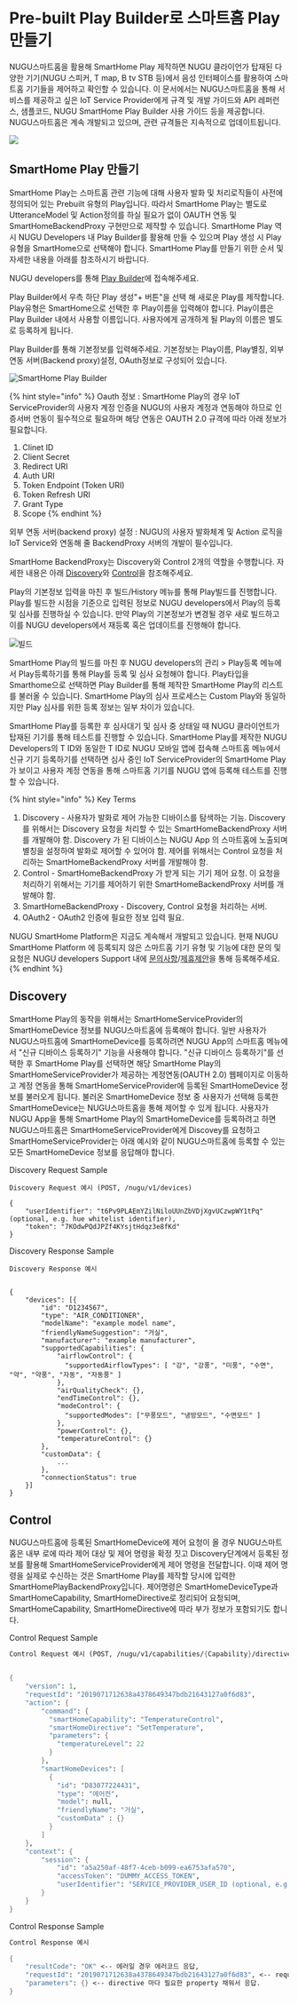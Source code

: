 # Pre-built Play Builder로 스마트홈 Play 만들기

NUGU스마트홈을 활용해 SmartHome Play 제작하면 NUGU 클라이언가 탑재된 다양한 기기\(NUGU 스피커, T map, B tv STB 등\)에서 음성 인터페이스를 활용하여 스마트홈 기기들을 제어하고 확인할 수 있습니다. 이 문서에서는 NUGU스마트홈을 통해 서비스를 제공하고 싶은 IoT Service Provider에게 규격 및 개발 가이드와 API 레퍼런스, 샘플코드, NUGU SmartHome Play Builder 사용 가이드 등을 제공합니다. NUGU스마트홈은 계속 개발되고 있으며, 관련 규격들은 지속적으로 업데이트됩니다.

![](../../.gitbook/assets/assets_image-10.png)

## SmartHome Play 만들기

SmartHome Play는 스마트홈 관련 기능에 대해 사용자 발화 및 처리로직들이 사전에 정의되어 있는 Prebuilt 유형의 Play입니다. 따라서 SmartHome Play는 별도로 UtteranceModel 및 Action정의를 하실 필요가 없이 OAUTH 연동 및 SmartHomeBackendProxy 구현만으로 제작할 수 있습니다. SmartHome Play 역시 NUGU Developers 내 Play Builder를 활용해 만들 수 있으며 Play 생성 시 Play 유형을 SmartHome으로 선택해야 합니다. SmartHome Play를 만들기 위한 순서 및 자세한 내용을 아래를 참조하시기 바랍니다.

NUGU developers를 통해 [Play Builder](https://builder.nugu.co.kr/index.html#/playList)에 접속해주세요.

Play Builder에서 우측 하단 Play 생성"+ 버튼"을 선택 해 새로운 Play를 제작합니다. Play유형은 SmartHome으로 선택한 후 Play이름을 입력해야 합니다. Play이름은 Play Builder 내에서 사용할 이름입니다. 사용자에게 공개하게 될 Play의 이름은 별도로 등록하게 됩니다.

Play Builder를 통해 기본정보를 입력해주세요. 기본정보는 Play이름, Play별칭, 외부 연동 서버\(Backend proxy\)설정, OAuth정보로 구성되어 있습니다.

![SmartHome Play Builder](../../.gitbook/assets/assets_2019-10-08-5.54.06.png)

{% hint style="info" %}
Oauth 정보 : SmartHome Play의 경우 IoT ServiceProvider의 사용자 계정 인증을 NUGU의 사용자 계정과 연동해야 하므로 인증서버 연동이 필수적으로 필요하며 해당 연동은 OAUTH 2.0 규격에 따라 아래 정보가 필요합니다.  
1. Clinet ID  
2. Client Secret  
3. Redirect URI  
4. Auth URI  
5. Token Endpoint \(Token URI\)  
6. Token Refresh URI  
7. Grant Type  
8. Scope
{% endhint %}

외부 연동 서버\(backend proxy\) 설정 : NUGU의 사용자 발화체계 및 Action 로직을 IoT Service와 연동해 줄 BackendProxy 서버의 개발이 필수입니다.

SmartHome BackendProxy는 Discovery와 Control 2개의 역할을 수행합니다. 자세한 내용은 아래 [Discovery](./#discovery)와 [Control](./#control)을 참조해주세요.

Play의 기본정보 입력을 마친 후 빌드/History 메뉴를 통해 Play빌드를 진행합니다. Play를 빌드한 시점을 기준으로 입력된 정보로 NUGU developers에서 Play의 등록 및 심사를 진행하실 수 있습니다. 만약 Play의 기본정보가 변경될 경우 새로 빌드하고 이를 NUGU developers에서 재등록 혹은 업데이트를 진행해야 합니다.

![&#xBE4C;&#xB4DC;](../../.gitbook/assets/assets_screenshot_21.png)

SmartHome Play의 빌드를 마친 후 NUGU developers의 관리 &gt; Play등록 메뉴에서 Play등록하기를 통해 Play를 등록 및 심사 요청해야 합니다. Play타입을 Smarthome으로 선택하면 Play Builder를 통해 제작한 SmartHome Play의 리스트를 불러올 수 있습니다. SmartHome Play의 심사 프로세스는 Custom Play와 동일하지만 Play 심사를 위한 등록 정보는 일부 차이가 있습니다.

SmartHome Play를 등록한 후 심사대기 및 심사 중 상태일 때 NUGU 클라이언트가 탑재된 기기를 통해 테스트를 진행할 수 있습니다. SmartHome Play를 제작한 NUGU Developers의 T ID와 동일한 T ID로 NUGU 모바일 앱에 접속해 스마트홈 메뉴에서 신규 기기 등록하기를 선택하면 심사 중인 IoT ServiceProvider의 SmartHome Play가 보이고 사용자 계정 연동을 통해 스마트홈 기기를 NUGU 앱에 등록해 테스트를 진행할 수 있습니다.

{% hint style="info" %}
Key Terms

1. Discovery - 사용자가 발화로 제어 가능한 디바이스를 탐색하는 기능. Discovery 를 위해서는 Discovery 요청을 처리할 수 있는 SmartHomeBackendProxy 서버를 개발해야 함. Discovery 가 된 디바이스는 NUGU App 의 스마트홈에 노출되며 별칭을 설정하여 발화로 제어할 수 있어야 함. 제어를 위해서는 Control 요청을 처리하는 SmartHomeBackendProxy 서버를 개발해야 함.
2. Control - SmartHomeBackendProxy 가 받게 되는 기기 제어 요청. 이 요청을 처리하기 위해서는 기기를 제어하기 위한 SmartHomeBackendProxy 서버를 개발해야 함.
3. SmartHomeBackendProxy - Discovery, Control 요청을 처리하는 서버.
4. OAuth2 - OAuth2 인증에 필요한 정보 입력 필요.

NUGU SmartHome Platform은 지금도 계속해서 개발되고 있습니다. 현재 NUGU SmartHome Platform 에 등록되지 않은 스마트홈 기기 유형 및 기능에 대한 문의 및 요청은 NUGU developers Support 내에 [문의사항](https://developers.nugu.co.kr/#/customer/qna?d=1571031742426)/[제휴제안](https://developers.nugu.co.kr/#/customer/proposition?d=1571031708220)을 통해 등록해주세요.
{% endhint %}

## Discovery

SmartHome Play의 동작을 위해서는 SmartHomeServiceProvider의 SmartHomeDevice 정보를 NUGU스마트홈에 등록해야 합니다. 일반 사용자가 NUGU스마트홈에 SmartHomeDevice를 등록하려면 NUGU App의 스마트홈 메뉴에서 "신규 디바이스 등록하기" 기능을 사용해야 합니다. "신규 디바이스 등록하기"를 선택한 후 SmartHome Play를 선택하면 해당 SmartHome Play의 SmartHomeServiceProvider가 제공하는 계정연동\(OAUTH 2.0\) 웹페이지로 이동하고 계정 연동을 통해 SmartHomeServiceProvider에 등록된 SmartHomeDevice 정보를 불러오게 됩니다. 불러온 SmartHomeDevice 정보 중 사용자가 선택해 등록한 SmartHomeDevice는 NUGU스마트홈을 통해 제어할 수 있게 됩니다. 사용자가 NUGU App을 통해 SmartHome Play의 SmartHomeDevice를 등록하려고 하면 NUGU스마트홈은 SmartHomeServiceProvider에게 Discovey를 요청하고 SmartHomeServiceProvider는 아래 예시와 같이 NUGU스마트홈에 등록할 수 있는 모든 SmartHomeDevice 정보를 응답해야 합니다.

Discovery Request Sample

```text
Discovery Request 예시 (POST, /nugu/v1/devices)

{
    "userIdentifier": "t6Pv9PLAEmYZilNiloUUnZbVDjXgvUCzwpWY1tPq" (optional, e.g. hue whitelist identifier),
    "token": "7KOdwPQdJPZf4KYsjtHdqz3e8fKd"
}
```

Discovery Response Sample

```text
Discovery Response 예시


{
    "devices": [{
        "id": "D1234567",
        "type": "AIR_CONDITIONER",
        "modelName": "example model name",
        "friendlyNameSuggestion": "거실",
        "manufacturer": "example manufacturer",
        "supportedCapabilities": {
            "airflowControl": {
              "supportedAirflowTypes": [ "강", "강풍", "미풍", "수면", "약", "약풍", "자동", "자동풍" ]
            },
            "airQualityCheck": {},
            "endTimeControl": {},
            "modeControl": {
              "supportedModes": ["무풍모드", "냉방모드", "수면모드" ]
            },
            "powerControl": {},
            "temperatureControl": {}
        },
        "customData": {
            ...
        },
        "connectionStatus": true
    }]
}
```

## Control

NUGU스마트홈에 등록된 SmartHomeDevice에 제어 요청이 올 경우 NUGU스마트홈은 내부 로에 따라 제어 대상 및 제어 명령을 확정 짓고 Discovery단계에서 등록된 정보를 활용해 SmartHomeServiceProvider에게 제어 명령을 전달합니다. 이때 제어 명령을 실제로 수신하는 것은 SmartHome Play를 제작할 당시에 입력한 SmartHomePlayBackendProxy입니다. 제어명령은 SmartHomeDeviceType과 SmartHomeCapability, SmartHomeDirective로 정리되어 요청되며, SmartHomeCapability, SmartHomeDirective에 따라 부가 정보가 포함되기도 합니다.

Control Request Sample

```scheme
Control Request 예시 (POST, /nugu/v1/capabilities/{Capability}/directives/{Directive})


{
    "version": 1,
    "requestId": "2019071712638a4378649347bdb21643127a0f6d83",
    "action": {
        "command": {
          "smartHomeCapability": "TemperatureControl",
          "smartHomeDirective": "SetTemperature",
          "parameters": {
            "temperatureLevel": 22
          }
        },
        "smartHomeDevices": [
          {
            "id": "D83077224431",
            "type": "에어컨",
            "model": null,
            "friendlyName": "거실",
            "customData" : {}
          }
        ]
    },
    "context": {
        "session": {
            "id": "a5a250af-48f7-4ceb-b099-ea6753afa570",
            "accessToken": "DUMMY_ACCESS_TOKEN",
            "userIdentifier": "SERVICE_PROVIDER_USER_ID (optional, e.g. Hue whitelist Identifier)"
        }
    }
}
```

Control Response Sample

```scheme
Control Response 예시

{
    "resultCode": "OK" <-- 에러일 경우 에러코드 응답,
    "requestId": "2019071712638a4378649347bdb21643127a0f6d83", <-- request로 받은 값을 그대로 응답
    "parameters": {} <-- directive 마다 필요한 property 채워서 응답.
}
```

